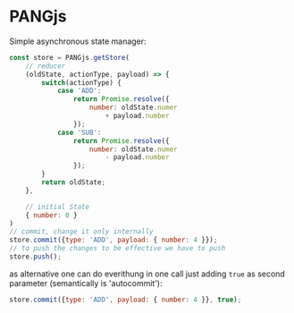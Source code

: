 # PANGjs

Simple asynchronous state manager:
``` js
const store = PANGjs.getStore(
    // reducer
    (oldState, actionType, payload) => {
        switch(actionType) {
            case 'ADD':
                return Promise.resolve({
                    number: oldState.numer
                        + payload.number
                });
            case 'SUB':
                return Promise.resolve({
                    number: oldState.numer
                        - payload.number
                });
        }
        return oldState;
    },

    // initial State
    { number: 0 }
)
// commit, change it only internally
store.commit({type: 'ADD', payload: { number: 4 }});
// to push the changes to be effective we have to push
store.push();
```
as alternative one can do everithung in one call just adding `true` as second parameter (semantically is 'autocommit'): 
``` js
store.commit({type: 'ADD', payload: { number: 4 }}, true);
```